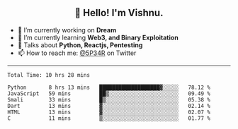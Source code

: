 <h2 align="center">👋 Hello! I'm Vishnu.</h2>


- 🔭 I’m currently working on **Dream**
- 🌱 I’m currently learning **Web3, and Binary Exploitation**
- 💬 Talks about **Python, Reactjs, Pentesting**
- 📫 How to reach me: [@5P34R](https://twitter.com/Vishnu27302693) on Twitter

---
<!--START_SECTION:waka-->

```text
Total Time: 10 hrs 28 mins

Python       8 hrs 13 mins   ███████████████████▓░░░░░   78.12 %
JavaScript   59 mins         ██▒░░░░░░░░░░░░░░░░░░░░░░   09.49 %
Smali        33 mins         █▒░░░░░░░░░░░░░░░░░░░░░░░   05.38 %
Dart         13 mins         ▓░░░░░░░░░░░░░░░░░░░░░░░░   02.14 %
HTML         13 mins         ▓░░░░░░░░░░░░░░░░░░░░░░░░   02.07 %
C            11 mins         ▒░░░░░░░░░░░░░░░░░░░░░░░░   01.77 %
```

<!--END_SECTION:waka-->

